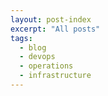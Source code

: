 ```yaml
---
layout: post-index
excerpt: "All posts"
tags:
  - blog
  - devops
  - operations
  - infrastructure
---
```

